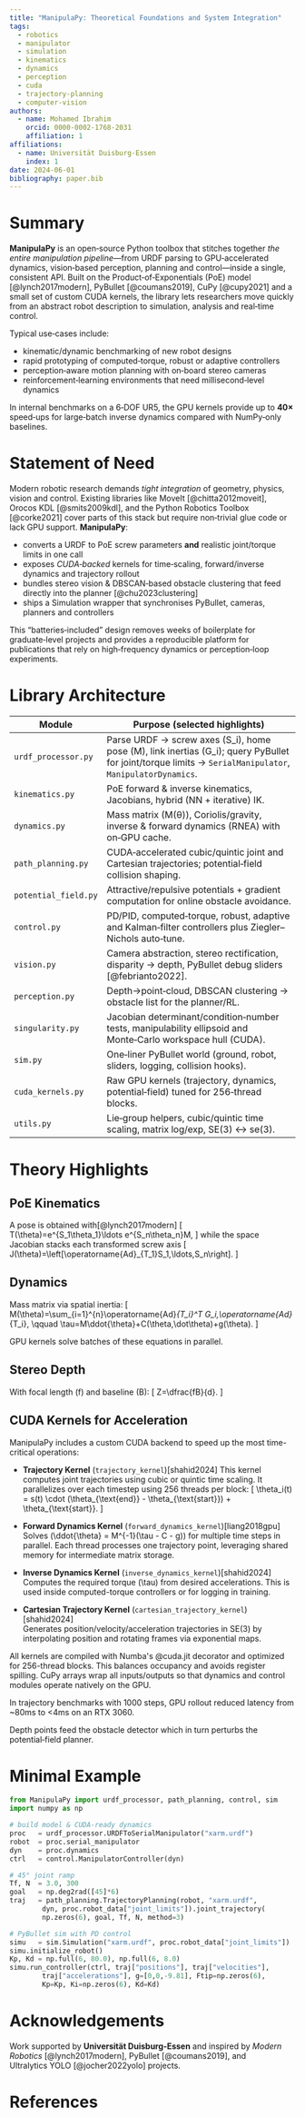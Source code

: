 ```yaml
---
title: "ManipulaPy: Theoretical Foundations and System Integration"
tags:
  - robotics
  - manipulator
  - simulation
  - kinematics
  - dynamics
  - perception
  - cuda
  - trajectory-planning
  - computer-vision
authors:
  - name: Mohamed Ibrahim
    orcid: 0000-0002-1768-2031
    affiliation: 1
affiliations:
  - name: Universität Duisburg-Essen
    index: 1
date: 2024-06-01
bibliography: paper.bib
---
```


# Summary

**ManipulaPy** is an open‑source Python toolbox that stitches together *the entire manipulation pipeline*—from URDF parsing to GPU‑accelerated dynamics, vision‑based perception, planning and control—inside a single, consistent API. Built on the Product‑of‑Exponentials (PoE) model [@lynch2017modern], PyBullet [@coumans2019], CuPy [@cupy2021] and a small set of custom CUDA kernels, the library lets researchers move quickly from an abstract robot description to simulation, analysis and real‑time control.

Typical use‑cases include:

- kinematic/dynamic benchmarking of new robot designs  
- rapid prototyping of computed‑torque, robust or adaptive controllers  
- perception‑aware motion planning with on‑board stereo cameras  
- reinforcement‑learning environments that need millisecond‑level dynamics  

In internal benchmarks on a 6‑DOF UR5, the GPU kernels provide up to **40×** speed‑ups for large‑batch inverse dynamics compared with NumPy‑only baselines.

# Statement of Need

Modern robotic research demands *tight integration* of geometry, physics, vision and control. Existing libraries like MoveIt [@chitta2012moveit], Orocos KDL [@smits2009kdl], and the Python Robotics Toolbox [@corke2021] cover parts of this stack but require non‑trivial glue code or lack GPU support. **ManipulaPy**:

- converts a URDF to PoE screw parameters **and** realistic joint/torque limits in one call  
- exposes *CUDA‑backed* kernels for time‑scaling, forward/inverse dynamics and trajectory rollout  
- bundles stereo vision & DBSCAN‑based obstacle clustering that feed directly into the planner [@chu2023clustering]  
- ships a Simulation wrapper that synchronises PyBullet, cameras, planners and controllers  

This “batteries‑included” design removes weeks of boilerplate for graduate‑level projects and provides a reproducible platform for publications that rely on high‑frequency dynamics or perception‑loop experiments.

# Library Architecture

| Module | Purpose (selected highlights) |
|--------|-------------------------------------------------------------------------------------------------------------------------------------------------------------------------------------------------------------------------------------------------------------------|
| `urdf_processor.py` | Parse URDF → screw axes \(S_i\), home pose \(M\), link inertias \(G_i\); query PyBullet for joint/torque limits → `SerialManipulator`, `ManipulatorDynamics`. |
| `kinematics.py`     | PoE forward & inverse kinematics, Jacobians, hybrid (NN + iterative) IK. |
| `dynamics.py`       | Mass matrix \(M(θ)\), Coriolis/gravity, inverse & forward dynamics (RNEA) with on‑GPU cache. |
| `path_planning.py`  | CUDA‑accelerated cubic/quintic joint and Cartesian trajectories; potential‑field collision shaping. |
| `potential_field.py`| Attractive/repulsive potentials + gradient computation for online obstacle avoidance. |
| `control.py`        | PD/PID, computed‑torque, robust, adaptive and Kalman‑filter controllers plus Ziegler–Nichols auto‑tune. |
| `vision.py`         | Camera abstraction, stereo rectification, disparity → depth, PyBullet debug sliders [@febrianto2022]. |
| `perception.py`     | Depth→point‑cloud, DBSCAN clustering → obstacle list for the planner/RL. |
| `singularity.py`    | Jacobian determinant/condition‑number tests, manipulability ellipsoid and Monte‑Carlo workspace hull (CUDA). |
| `sim.py`            | One‑liner PyBullet world (ground, robot, sliders, logging, collision hooks). |
| `cuda_kernels.py`   | Raw GPU kernels (trajectory, dynamics, potential‑field) tuned for 256‑thread blocks. |
| `utils.py`          | Lie‑group helpers, cubic/quintic time scaling, matrix log/exp, SE(3) ↔ se(3). |

# Theory Highlights

## PoE Kinematics

A pose is obtained with[@lynch2017modern] 
\[ T(\theta)=e^{S_1\theta_1}\ldots e^{S_n\theta_n}M, \]
while the space Jacobian stacks each transformed screw axis
\[ J(\theta)=\left[\operatorname{Ad}_{T_1}S_1,\ldots,S_n\right]. \]

## Dynamics

Mass matrix via spatial inertia:
\[ M(\theta)=\sum_{i=1}^{n}\operatorname{Ad}_{T_i}^T G_i\,\operatorname{Ad}_{T_i}, \qquad \tau=M\ddot{\theta}+C(\theta,\dot\theta)+g(\theta). \]

GPU kernels solve batches of these equations in parallel.

## Stereo Depth

With focal length \(f\) and baseline \(B\):
\[ Z=\dfrac{fB}{d}. \]

## CUDA Kernels for Acceleration

ManipulaPy includes a custom CUDA backend to speed up the most time-critical operations:

- **Trajectory Kernel** (`trajectory_kernel`)[shahid2024]
  This kernel computes joint trajectories using cubic or quintic time scaling. It parallelizes over each timestep using 256 threads per block:
  \[
  \theta_i(t) = s(t) \cdot (\theta_{\text{end}} - \theta_{\text{start}}) + \theta_{\text{start}}.
  \]

- **Forward Dynamics Kernel** (`forward_dynamics_kernel`)[liang2018gpu]
  Solves \(\ddot{\theta} = M^{-1}(\tau - C - g)\) for multiple time steps in parallel. Each thread processes one trajectory point, leveraging shared memory for intermediate matrix storage.

- **Inverse Dynamics Kernel** (`inverse_dynamics_kernel`)[shahid2024]
  Computes the required torque \(\tau\) from desired accelerations. This is used inside computed-torque controllers or for logging in training.

- **Cartesian Trajectory Kernel** (`cartesian_trajectory_kernel`)[shahid2024]  
  Generates position/velocity/acceleration trajectories in SE(3) by interpolating position and rotating frames via exponential maps.

All kernels are compiled with Numba's @cuda.jit decorator and optimized for 256-thread blocks. This balances occupancy and avoids register spilling. CuPy arrays wrap all inputs/outputs so that dynamics and control modules operate natively on the GPU.

In trajectory benchmarks with 1000 steps, GPU rollout reduced latency from ~80ms to <4ms on an RTX 3060.


Depth points feed the obstacle detector which in turn perturbs the potential‑field planner.

# Minimal Example

```python
from ManipulaPy import urdf_processor, path_planning, control, sim
import numpy as np

# build model & CUDA‑ready dynamics
proc   = urdf_processor.URDFToSerialManipulator("xarm.urdf")
robot  = proc.serial_manipulator
dyn    = proc.dynamics
ctrl   = control.ManipulatorController(dyn)

# 45° joint ramp
Tf, N  = 3.0, 300
goal   = np.deg2rad([45]*6)
traj   = path_planning.TrajectoryPlanning(robot, "xarm.urdf",
        dyn, proc.robot_data["joint_limits"]).joint_trajectory(
        np.zeros(6), goal, Tf, N, method=3)

# PyBullet sim with PD control
simu   = sim.Simulation("xarm.urdf", proc.robot_data["joint_limits"])
simu.initialize_robot()
Kp, Kd = np.full(6, 80.0), np.full(6, 8.0)
simu.run_controller(ctrl, traj["positions"], traj["velocities"],
        traj["accelerations"], g=[0,0,-9.81], Ftip=np.zeros(6),
        Kp=Kp, Ki=np.zeros(6), Kd=Kd)
```

# Acknowledgements

Work supported by **Universität Duisburg‑Essen** and inspired by *Modern Robotics* [@lynch2017modern], PyBullet [@coumans2019], and Ultralytics YOLO [@jocher2022yolo] projects.

# References
